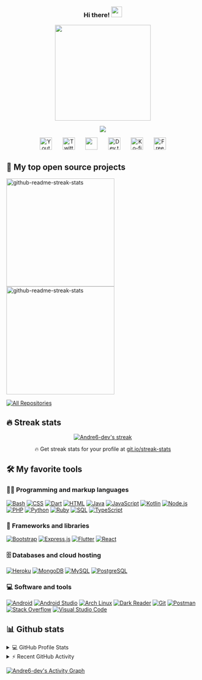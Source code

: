 <h3 align="center">
  Hi there!
  <img src="https://media.giphy.com/media/hvRJCLFzcasrR4ia7z/giphy.gif" width="28">
</h3>

<div id="header" align="center">
  <img src="https://media3.giphy.com/media/RbDKaczqWovIugyJmW/giphy.gif?cid=ecf05e47mc7y8z10tcr3mz6gs1s4ocjw7fllzs5i6d5gm5we&rid=giphy.gif&ct=g" width="250"/>
</div>

<!-- Typing SVG by DenverCoder1 - https://github.com/DenverCoder1/readme-typing-svg -->
<p align="center">
  <a href="https://github.com/DenverCoder1/readme-typing-svg"><img src="https://readme-typing-svg.herokuapp.com?font=Roboto&color=D43F68&center=true&lines=Welcome+to+my+profile!;Aspiring+to+be+a+full+stack+and+app+developer"></a>
</p>

<!-- Social icons section -->
<p align="center">
  <a href="https://www.youtube.com/channel/UCCwmRrsUTpJpnTLqk9lTKqg"><img width="32px" alt="Youtube" title="Youtube" src="https://www.vectorlogo.zone/logos/youtube/youtube-icon.svg"/></a>
  &#8287;&#8287;&#8287;&#8287;&#8287;
  <a href="https://twitter.com/AndreGa81790043"><img width="32px" alt="Twitter" title="Twitter" src="https://www.vectorlogo.zone/logos/twitter/twitter-icon.svg"/></a>
  &#8287;&#8287;&#8287;&#8287;&#8287;
  <a href="https://discord.gg/SkCEchga" alt="Dev Pro Tips Discussion & Support Server"><img width="32px" src="https://www.vectorlogo.zone/logos/discordapp/discordapp-icon.svg"/></a>
  &#8287;&#8287;&#8287;&#8287;&#8287;
  <a href="https://dev.to/andre6dev"><img width="32px" alt="Dev.to" title="DenverCoder1 Dev.to" src="https://www.vectorlogo.zone/logos/devto/devto-icon.svg"></a>
  &#8287;&#8287;&#8287;&#8287;&#8287;
  <a href="https://www.reddit.com/user/ImAndre6Dev"><img width="32px" alt="Ko-fi" title="Reddit" src="https://www.vectorlogo.zone/logos/reddit/reddit-icon.svg"/></a>
  &#8287;&#8287;&#8287;&#8287;&#8287;
  <a href="https://stackoverflow.com/users/13810015/andre-gallegos"><img width="32px" alt="Free Stuff" title="StackOverFlow" src="https://www.vectorlogo.zone/logos/stackoverflow/stackoverflow-icon.svg"/></a>
</p>

<!-- Social badges section -->
<!-- Badges with custom icons - https://github.com/DenverCoder1/custom-icon-badges -->
<!-- YouTube stats - https://github.com/DenverCoder1/github-readme-youtube-stats -->
<!-- View counter - https://github.com/DenverCoder1/Simple-View-Counter -->
<!-- Star counter - https://github.com/idealclover/GitHub-Star-Counter -->

## 📘 My top open source projects

<!-- Repo info cards - https://github.com/anuraghazra/github-readme-stats -->
<!-- Small repo cards (fork) - https://github.com/DenverCoder1/github-readme-stats -->
<p align="left">
  <a href="https://github.com/Andre6-dev/Profinder_Project3"><img width="282" src="https://denvercoder1-github-readme-stats.vercel.app/api/pin/?username=Andre6-dev&repo=Profinder_Project3&theme=react&bg_color=1F222E&title_color=F85D7F&icon_color=F8D866&hide_border=true&show_icons=false" alt="github-readme-streak-stats"></a>
  <a href="https://github.com/Andre6-dev/eShopBackEnd"><img width="282" src="https://denvercoder1-github-readme-stats.vercel.app/api/pin/?username=Andre6-dev&repo=eShopBackEnd&theme=react&bg_color=1F222E&title_color=F85D7F&icon_color=F8D866&hide_border=true&show_icons=false" alt="github-readme-streak-stats"></a>
</p>

<p align="left">
  <a href="https://github.com/Andre6-dev?tab=repositories&sort=stargazers"><img alt="All Repositories" title="All Repositories" src="https://custom-icon-badges.herokuapp.com/badge/-All%20Repos-2962FF?style=for-the-badge&logoColor=white&logo=repo"/></a>
</p>

## 🔥 Streak stats

<!-- GitHub Readme Streak Stats - https://github.com/DenverCoder1/github-readme-streak-stats -->
<p align="center">
  <a href="https://github.com/Andre6-dev/github-readme-streak-stats">
    <img title="🔥 Get streak stats for your profile at git.io/streak-stats" alt="Andre6-dev's streak" src="http://github-readme-streak-stats.herokuapp.com?user=Andre6-dev&theme=tokyonight&date_format=M%20j%5B%2C%20Y%5D"/>
  </a>
  <p align="center">🔥 Get streak stats for your profile at <a href="https://git.io/streak-stats">git.io/streak-stats</a></p>
</p>

<!-- Some badges are from https://github.com/Ileriayo/markdown-badges -->

## 🛠️ My favorite tools

### 👨‍💻 Programming and markup languages

<p>
    <a href="https://github.com/search?q=user%3ADenverCoder1+language%3Abash"><img alt="Bash" src="https://img.shields.io/badge/Bash-121011.svg?logo=gnu-bash&logoColor=white"></a>
    <a href="https://github.com/search?q=user%3ADenverCoder1+language%3Acss"><img alt="CSS" src="https://img.shields.io/badge/CSS-1572B6.svg?logo=css3&logoColor=white"></a>
    <a href="https://github.com/search?q=user%3ADenverCoder1+language%3Adart"><img alt="Dart" src="https://img.shields.io/badge/Dart-15A6C4.svg?logo=dart&logoColor=white"></a>
    <a href="https://github.com/search?q=user%3ADenverCoder1+language%3Ahtml"><img alt="HTML" src="https://img.shields.io/badge/HTML-E34F26.svg?logo=html5&logoColor=white"></a>
    <a href="https://github.com/search?q=user%3ADenverCoder1+language%3Ajava"><img alt="Java" src="https://img.shields.io/badge/Java-007396.svg?logo=java&logoColor=white"></a>
    <a href="https://github.com/search?q=user%3ADenverCoder1+language%3Ajavascript"><img alt="JavaScript" src="https://img.shields.io/badge/JavaScript-F7DF1E.svg?logo=javascript&logoColor=black"></a>
    <a href="https://github.com/search?q=user%3ADenverCoder1+language%3Akotlin"><img alt="Kotlin" src="https://img.shields.io/badge/Kotlin-0095D5.svg?logo=Kotlin&logoColor=white"></a>
    <a href="https://github.com/search?q=user%3ADenverCoder1+language%3Ajavascript"><img alt="Node.js" src="https://img.shields.io/badge/Node.js-43853D.svg?logo=node.js&logoColor=white"></a>
    <a href="https://github.com/search?q=user%3ADenverCoder1+language%3Aphp"><img alt="PHP" src="https://img.shields.io/badge/PHP-777BB4.svg?logo=php&logoColor=white"></a>
    <a href="https://github.com/search?q=user%3ADenverCoder1+language%3Apython"><img alt="Python" src="https://img.shields.io/badge/Python-14354C.svg?logo=python&logoColor=white"></a>
    <a href="https://github.com/search?q=user%3ADenverCoder1+language%3Aruby"><img alt="Ruby" src="https://img.shields.io/badge/Ruby-CC342D.svg?logo=ruby&logoColor=white"></a>
    <a href="https://github.com/search?q=user%3ADenverCoder1+language%3Asql"><img alt="SQL" src="https://custom-icon-badges.herokuapp.com/badge/SQL-025E8C.svg?logo=database&logoColor=white"></a>
    <a href="https://github.com/search?q=user%3ADenverCoder1+language%3AtypeScript"><img alt="TypeScript" src="https://img.shields.io/badge/TypeScript-007ACC.svg?logo=typescript&logoColor=white"></a>
</p>

### 🧰 Frameworks and libraries

<p>
    <a href="#"><img alt="Bootstrap" src="https://img.shields.io/badge/Bootstrap-7952B3.svg?logo=bootstrap&logoColor=white"></a>
    <a href="#"><img alt="Express.js" src="https://img.shields.io/badge/Express.js-404d59.svg?logo=express&logoColor=white"></a>
    <a href="#"><img alt="Flutter" src="https://img.shields.io/badge/Flutter-02569B.svg?logo=flutter&logoColor=white"></a>
    <a href="#"><img alt="React" src="https://img.shields.io/badge/React-20232a.svg?logo=react&logoColor=%2361DAFB"></a>
</p>

### 🗄️ Databases and cloud hosting

<p>
    <a href="#"><img alt="Heroku" src="https://img.shields.io/badge/Heroku-430098.svg?logo=heroku&logoColor=white"></a>
    <a href="#"><img alt="MongoDB" src ="https://img.shields.io/badge/MongoDB-4ea94b.svg?logo=mongodb&logoColor=white"></a>
    <a href="#"><img alt="MySQL" src="https://img.shields.io/badge/MySQL-00f.svg?logo=mysql&logoColor=white"></a>
    <a href="#"><img alt="PostgreSQL" src ="https://img.shields.io/badge/PostgreSQL-316192.svg?logo=postgresql&logoColor=white"></a>
</p>

### 💻 Software and tools

<p>
    <a href="#"><img alt="Android" src="https://img.shields.io/badge/Android-3DDC84?logo=android&logoColor=white"></a>
    <a href="#"><img alt="Android Studio" src="https://img.shields.io/badge/Android%20Studio-008678.svg?logo=android-studio&logoColor=white"></a>
    <a href="#"><img alt="Arch Linux" src="https://img.shields.io/badge/Arch%20Linux-1793D1.svg?logo=arch-linux&logoColor=white"></a>
    <a href="#"><img alt="Dark Reader" src="https://img.shields.io/badge/-Dark%20Reader-141E24?logo=dark-reader&logoColor=white"></a>
    <a href="#"><img alt="Git" src="https://img.shields.io/badge/Git-F05033.svg?logo=git&logoColor=white"></a>
    <a href="#"><img alt="Postman" src="https://img.shields.io/badge/Postman-FF6C37?logo=postman&logoColor=white"></a>
    <a href="#"><img alt="Stack Overflow" src="https://img.shields.io/badge/-Stack%20Overflow-FE7A16?logo=stack-overflow&logoColor=white"></a>
    <a href="#"><img alt="Visual Studio Code" src="https://img.shields.io/badge/Visual%20Studio%20Code-0078d7.svg?logo=visual-studio-code&logoColor=white"></a>
</p>


## 📊 Github stats

<!-- https://github.com/anuraghazra/github-readme-stats -->
<details> 
  <summary>💻 GitHub Profile Stats</summary>
  <br/>
    <a href="https://github.com/anuraghazra/github-readme-stats"><img alt="Andre6-dev's Github Stats" src="https://denvercoder1-github-readme-stats.vercel.app/api/?username=Andre6-dev&show_icons=true&count_private=true&theme=tokyonight" height="192px"/></a>
  <a href="https://github.com/anuraghazra/github-readme-stats"><img alt="Andre6-dev's Top Languages" src="https://github-readme-stats.vercel.app/api/top-langs/?username=Andre6-dev&langs_count=8&layout=compact&theme=react&hide_border=true&bg_color=1F222E&title_color=F85D7F&icon_color=F8D866&hide=Jupyter%20Notebook" height="192px"/></a>
  <br/>
</details>


<!-- https://github.com/jamesgeorge007/github-activity-readme -->
<details>
  <summary>⚡ Recent GitHub Activity</summary>
  <br/>

<!--START_SECTION:activity-->
1. 🗣 Commented on [#227](https://github.com/DenverCoder1/github-readme-streak-stats/issues/227) in [DenverCoder1/github-readme-streak-stats](https://github.com/DenverCoder1/github-readme-streak-stats)
2. 🎉 Merged PR [#335](https://github.com/DenverCoder1/jct-discord-bot/pull/335) in [DenverCoder1/jct-discord-bot](https://github.com/DenverCoder1/jct-discord-bot)
3. 💪 Opened PR [#619](https://github.com/nextcord/nextcord/pull/619) in [nextcord/nextcord](https://github.com/nextcord/nextcord)
4. 🗣 Commented on [#607](https://github.com/nextcord/nextcord/issues/607) in [nextcord/nextcord](https://github.com/nextcord/nextcord)
5. 🎉 Merged PR [#226](https://github.com/DenverCoder1/github-readme-streak-stats/pull/226) in [DenverCoder1/github-readme-streak-stats](https://github.com/DenverCoder1/github-readme-streak-stats)
<!--END_SECTION:activity-->
</details>

<!-- https://github.com/ashutosh00710/github-readme-activity-graph -->
<a href="https://github.com/Andre6-dev/github-readme-activity-graph"><img alt="Andre6-dev's Activity Graph" src="https://denvercoder1-activity-graph.herokuapp.com/graph/?username=Andre6-dev&bg_color=1F222E&color=F8D866&line=F85D7F&point=FFFFFF&hide_border=true" /></a>
